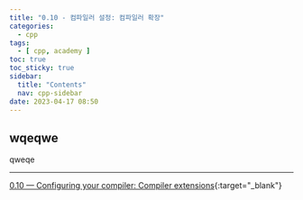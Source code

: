 ```yaml
---
title: "0.10 - 컴파일러 설정: 컴파일러 확장"
categories:
  - cpp
tags:
  - [ cpp, academy ]
toc: true
toc_sticky: true
sidebar:
  title: "Contents"
  nav: cpp-sidebar
date: 2023-04-17 08:50
---
```


## wqeqwe

qweqe

---

[0.10 — Configuring your compiler: Compiler extensions](https://www.learncpp.com/cpp-tutorial/configuring-your-compiler-compiler-extensions/){:target="_blank"}

<!--

<div class="notice--info" markdown="1">
<span class="notice-title">
**TITLE**
</span>

BODY
</div>

-->
